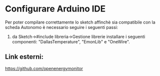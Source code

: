 # Configurare Arduino IDE


Per poter compilare correttamente lo sketch affinchè sia compatibile con la scheda Autonomo è necessario seguire i seguenti passi:
  1. da Sketch->#include libreria->Gestione librerie installare i seguenti componenti: "DallasTemperature", "EmonLib" e "OneWire".

## Link esterni:

https://github.com/openenergymonitor
